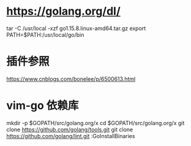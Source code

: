 # https://golang.org/dl/

tar -C /usr/local -xzf go1.15.8.linux-amd64.tar.gz
export PATH=$PATH:/usr/local/go/bin

# 插件参照

https://www.cnblogs.com/bonelee/p/6500613.html

# vim-go 依赖库

mkdir -p $GOPATH/src/golang.org/x
cd $GOPATH/src/golang.org/x
git clone https://github.com/golang/tools.git
git clone https://github.com/golang/lint.git
:GoInstallBinaries
